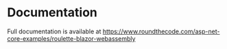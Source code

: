 # Documentation

Full documentation is available at https://www.roundthecode.com/asp-net-core-examples/roulette-blazor-webassembly
